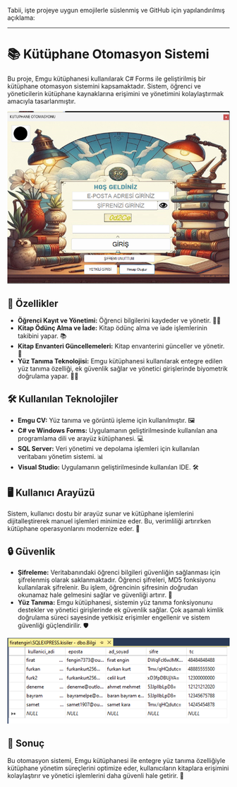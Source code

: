 Tabii, işte projeye uygun emojilerle süslenmiş ve GitHub için yapılandırılmış açıklama:

---

# 📚 Kütüphane Otomasyon Sistemi

Bu proje, Emgu kütüphanesi kullanılarak C# Forms ile geliştirilmiş bir kütüphane otomasyon sistemini kapsamaktadır. Sistem, öğrenci ve yöneticilerin kütüphane kaynaklarına erişimini ve yönetimini kolaylaştırmak amacıyla tasarlanmıştır.

![Kütüphane Ekran Görüntüsü](anaform.png)

## 🚀 Özellikler

- **Öğrenci Kayıt ve Yönetimi:** Öğrenci bilgilerini kaydeder ve yönetir. 🧑‍🎓
- **Kitap Ödünç Alma ve İade:** Kitap ödünç alma ve iade işlemlerinin takibini yapar. 📚
- **Kitap Envanteri Güncellemeleri:** Kitap envanterini günceller ve yönetir. 🔄
- **Yüz Tanıma Teknolojisi:** Emgu kütüphanesi kullanılarak entegre edilen yüz tanıma özelliği, ek güvenlik sağlar ve yönetici girişlerinde biyometrik doğrulama yapar. 🕵️‍♂️

## 🛠️ Kullanılan Teknolojiler

- **Emgu CV:** Yüz tanıma ve görüntü işleme için kullanılmıştır. 🖼️
- **C# ve Windows Forms:** Uygulamanın geliştirilmesinde kullanılan ana programlama dili ve arayüz kütüphanesi. 💻
- **SQL Server:** Veri yönetimi ve depolama işlemleri için kullanılan veritabanı yönetim sistemi. 📊
- **Visual Studio:** Uygulamanın geliştirilmesinde kullanılan IDE. 🛠️

## 🖥️ Kullanıcı Arayüzü

Sistem, kullanıcı dostu bir arayüz sunar ve kütüphane işlemlerini dijitalleştirerek manuel işlemleri minimize eder. Bu, verimliliği artırırken kütüphane operasyonlarını modernize eder. 🌟

## 🔒 Güvenlik

- **Şifreleme:** Veritabanındaki öğrenci bilgileri güvenliğin sağlanması için şifrelenmiş olarak saklanmaktadır. Öğrenci şifreleri, MD5 fonksiyonu kullanılarak şifrelenir. Bu işlem, öğrencinin şifresinin doğrudan okunamaz hale gelmesini sağlar ve güvenliği artırır. 🔐
- **Yüz Tanıma:** Emgu kütüphanesi, sistemin yüz tanıma fonksiyonunu destekler ve yönetici girişlerinde ek güvenlik sağlar. Çok aşamalı kimlik doğrulama süreci sayesinde yetkisiz erişimler engellenir ve sistem güvenliği güçlendirilir. 🛡️

![Güvenlik Ekran Görüntüsü](md5.png)

## 🎯 Sonuç

Bu otomasyon sistemi, Emgu kütüphanesi ile entegre yüz tanıma özelliğiyle kütüphane yönetim süreçlerini optimize eder, kullanıcıların kitaplara erişimini kolaylaştırır ve yönetici işlemlerini daha güvenli hale getirir. 🚀
